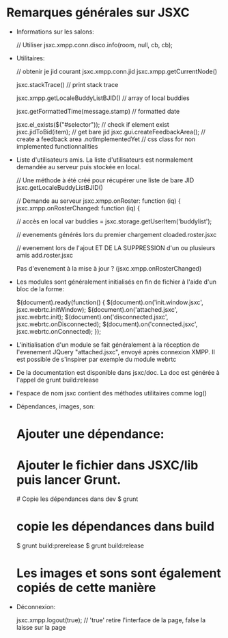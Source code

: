 # Remarques générales sur JSXC

* Informations sur les salons:

    
    // Utiliser
    jsxc.xmpp.conn.disco.info(room, null, cb, cb);

* Utilitaires:

    
    // obtenir je jid courant
    jsxc.xmpp.conn.jid
    jsxc.xmpp.getCurrentNode()
    
    jsxc.stackTrace() // print stack trace
    
    jsxc.xmpp.getLocaleBuddyListBJID() // array of local buddies
    
    jsxc.getFormattedTime(message.stamp) // formatted date
    
    jsxc.el_exists($("#selector")); // check if element exist
    jsxc.jidToBid(item); // get bare jid
    jsxc.gui.createFeedbackArea(); // create a feedback area
    .notImplementedYet // css class for non implemented functionnalities 

* Liste d'utilisateurs amis. La liste d'utilisateurs est normalement demandée au serveur puis stockée en local.

    
    // Une méthode à été créé pour récupérer une liste de bare JID
     jsxc.getLocaleBuddyListBJID()
    
    // Demande au serveur
    jsxc.xmpp.onRoster: function (iq) {
    jsxc.xmpp.onRosterChanged: function (iq) {
    
    // accès en local
    var buddies = jsxc.storage.getUserItem('buddylist');
    
    // evenements générés lors du premier chargement
    cloaded.roster.jsxc
    
    // evenement lors de l'ajout ET DE LA SUPPRESSION d'un ou plusieurs amis
    add.roster.jsxc
    
    Pas d'evenement à la mise à jour ? (jsxc.xmpp.onRosterChanged)
    


* Les modules sont généralement initialisés en fin de fichier à l'aide d'un bloc de la forme:


    $(document).ready(function() {
        $(document).on('init.window.jsxc', jsxc.webrtc.initWindow);
        $(document).on('attached.jsxc', jsxc.webrtc.init);
        $(document).on('disconnected.jsxc', jsxc.webrtc.onDisconnected);
        $(document).on('connected.jsxc', jsxc.webrtc.onConnected);
    });

* L'initialisation d'un module se fait généralement à la réception de l'evenement JQuery "attached.jsxc", envoyé après connexion XMPP.
Il est possible de s'inspirer par exemple du module webrtc

* De la documentation est disponible dans jsxc/doc. La doc est générée
à l'appel de grunt build:release

* l'espace de nom jsxc contient des méthodes utilitaires comme log()

* Dépendances, images, son:


    # Ajouter une dépendance:
    # Ajouter le fichier dans JSXC/lib puis lancer Grunt.

    # Copie les dépendances dans dev
    $ grunt

    # copie les dépendances dans build
    $ grunt build:prerelease
    $ grunt build:release

    # Les images et sons sont également copiés de cette manière

* Déconnexion:


    jsxc.xmpp.logout(true); // 'true' retire l'interface de la page, false la laisse sur la page

